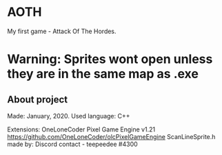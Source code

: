 # AOTH
My first game - Attack Of The Hordes.

# Warning: Sprites wont open unless they are in the same map as .exe

## About project

Made: January, 2020.
Used language: C++

Extensions: 
OneLoneCoder Pixel Game Engine v1.21    https://github.com/OneLoneCoder/olcPixelGameEngine
  ScanLineSprite.h made by: Discord contact - teepeedee #4300  
